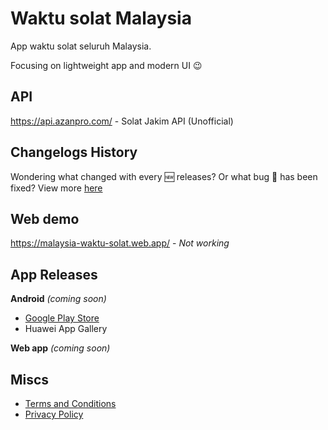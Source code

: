 # Waktu solat Malaysia

App waktu solat seluruh Malaysia.

Focusing on lightweight app and modern UI :wink:

## API

https://api.azanpro.com/ - Solat Jakim API (Unofficial)

## Changelogs History

Wondering what changed with every :new: releases? Or what bug :bug: has been fixed? View more [here](https://telegra.ph/MPT-Changelogs---Malaysia-Prayer-Time-Flutter-07-20)

## Web demo

https://malaysia-waktu-solat.web.app/ - _Not working_

## App Releases

**Android** _(coming soon)_

- [Google Play Store](https://play.google.com/store/apps/details?id=live.iqfareez.waktusolatmalaysia)
- Huawei App Gallery

**Web app** _(coming soon)_

## Miscs

- [Terms and Conditions](https://telegra.ph/MPT-Terms-07-24)
- [Privacy Policy](https://telegra.ph/MPT-Privacy-Policy-07-24)
